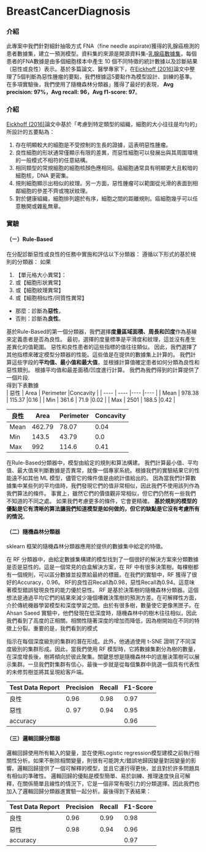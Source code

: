 # BreastCancerDiagnosis
### 介紹
此專案中我們針對細針抽吸方式 FNA（fine needle aspirate)獲得的乳腺癌檢測的患者數據集，建立一預測模型。資料集的來源是開源資料集-[乳腺癌數據集](https://archive.ics.uci.edu/ml/datasets/Breast+Cancer+Wisconsin+(Diagnostic))，每個患者的FNA數據是由多個細胞樣本中產生 10 個不同特徵的統計數據以及診斷結果（惡性或良性）表示。基於多篇論文、醫學專家下，在[Eickhoff (2016)](https://dl.acm.org/doi/pdf/10.1145/2594776.2594788?casa_token=GMtjoBep2nkAAAAA:7n4D47l-D5yDvNTHgw8KBqQwQd03KuJnYy3hXhBTKqv940MklIJFSsM0wuF4JA1wnL0qv3K3YDp_7g)論文中整理了5個判斷為惡性腫瘤的要點，我們根據這5要點作為模型設計、訓練的基準。在多項實驗後，我們使用了隨機森林分類器」獲得了最好的表現，<b> Avg precision: 97%，Avg recall: 96，Avg f1-score: 97</b>。


### 介紹
[Eickhoff (2016)](https://dl.acm.org/doi/pdf/10.1145/2594776.2594788?casa_token=GMtjoBep2nkAAAAA:7n4D47l-D5yDvNTHgw8KBqQwQd03KuJnYy3hXhBTKqv940MklIJFSsM0wuF4JA1wnL0qv3K3YDp_7g)論文中基於「考慮到特定類型的組織，細胞的大小往往是均勻的」所設計的五要點為：
1) 存在明顯較大的細胞是不受控制的生長的證據，這表明惡性腫瘤。
2) 良性細胞的形狀通常僅顯示有限的差異，而惡性細胞可以發展出與其周圍環境的一般模式不相符的任意結構。
3) 相同類型的常規細胞的細胞核顏色應相同。癌細胞通常具有明顯更大且較暗的細胞核，DNA 更密集。
4) 規則細胞顯示出相似的紋理。另一方面，惡性腫瘤可以範圍從光滑的表面到相鄰細胞的參差不齊或塊狀紋理。
5) 對於健康組織，細胞排列趨於有序，細胞之間的距離規則。癌細胞幾乎可以任意散開或雜亂無章。

### 實驗
#### （ㄧ）Rule-Based
在分配診斷惡性或良性的任務中實施和評估以下分類器：
遵循以下形式的基於規則的分類器：
  如果
  1. 【單元格大小異常】：
  2. 或【細胞形狀異常】
  3. 或【細胞紋理異常】
  4. 或【細胞相似性/同質性異常】
  - 那麼：診斷為<b>惡性</b>， 
  - 否則：診斷為<b>良性</b>。  
  

基於Rule-Based的第一個分類器，我們選擇<b>度量區域面積、周長和凹度</b>作為基線來定義患者是否為良性。 最初，選擇的度量標準是平滑度和紋理，這並沒有產生差異化的值範圍。 惡性和良性患者的這些指標的值往往類似。
因此，我們選擇了其他指標來確定模型分類器的性能。這些值是在提供的數據集上計算的。
我們計算這些字段的<b>平均值、最小值和最大值</b>，並根據計算值確定患者如何分類為良性和惡性類別。 根據平均值和最差面積/凹度進行計算。 我們為我們得到的計算提供了一個片段.   
得到下表數據  
|  惡性   | Area  | Perimeter  |Concavity |
|  ----  | ----  |----  |---- |
|  Mean  | 978.38 | 115.37    |0.16  |
|  Min  | 361.6   | 71.9      |0.02  |
|  Max  | 2501    | 188.5     |0.42  |  

| 良性    |  Area | Perimeter  |Concavity |
|  ----  | ----  |----  |---- |
|  Mean  | 462.79 | 78.07    |0.04  |
|  Min   | 143.5   | 43.79   |0.0  |
|  Max   | 992    | 114.6    |0.41  |

在Rule-Based分類器中，模型由給定的規則和算法構建。 我們計算最小值、平均值、最大值來判斷數據是否異常，就像一個專家系統。根據我們的實驗結果它的性能遠不如其他 ML 模型，儘管它的條件值是由統計值給出的。 因為當我們計算數據集中某些列的平均值時，我們發現它們的值非常相似，因此我們不使用該列作為我們算法的條件。 事實上，雖然它們的價值觀非常相似，但它們仍然有一些我們不知道的不同之處。 如果我們考慮更多的條件，它會更精確。 <b>基於規則的模型的優點是它有清晰的算法讓我們知道模型是如何做的，但它的缺點是它沒有考慮所有的情況</b>。

#### （二）隨機森林分類器
sklearn 框架的隨機森林分類器應用於提供的數據集中給定的特徵。  

在 RF 分類器中，由給定​​數據集構建的模型找到了一個很好的解決方案來分類數據是否是惡性的。這是一個常見的白盒解決方案，在 RF 中有很多決策樹。每棵樹都有一個規則，可以區分數據並投票給最終的標籤。在我們的實驗中，RF 獲得了很好的Accuracy，0.96。 RF的良性召Recall為0.98，惡性Recall為0.94。這意味著模型錯誤發現良性的能力優於惡性。
RF 是基於決策樹的隨機森林分類器。這個想法是通過平均它們的結果來減少幾個嘈雜決策樹的預測方差。在可解釋性方面，介於傳統機器學習模型和深度學習之間。由於有很多樹，數量使它更像黑匣子。在 Ahsan Saeed 實驗中，他們發現在低深度時，隨機森林中的樹木往往相似，因此我們看到了高度的正相關。相關性隨著深度的增加而降低，因為樹開始在不同的特徵上分裂。重要的是，我們看到的模式
    
指示在每個深度級別的集群的潛在形成。此外，他通過使用 t-SNE 證明了不同深度級別的集群形成。因此，當我們使用 RF 模型時，它將數據集劃分為樹的數量，在深度增長後，樹將傾向於彼此聚集。關鍵思想是隨機森林中的底層決策樹可以展示集群。一旦我們對集群有信心，最後一步就是從每個集群中挑選一個具有代表性的未修剪樹並將其呈現給客戶端。  


| Test Data Report   | Precision | Recall | F1-Score |
|  ----  | ----      | ----   |----       |
|  良性               | 0.96      | 0.98   |0.97     |
|  惡性               | 0. 97     | 0.94   |0.95     |
|  accuracy          |           |        |0.96     |

#### （三）邏輯回歸分類器 
邏輯回歸使用所有輸入的變量，並在使用Logistic regression模型建模之前執行相關性分析。如果不刪除相關變量，則很有可能誇大/錯誤地歸因變量對因變量的影響。邏輯回歸提供了一個可解釋的模型，並且它運行得更快，並且對於許多問題具有相似的準確性。 邏輯回歸的優點是模型簡單、易於訓練、推理速度快且可解釋，在關係簡單且線性的情況下，它是一個非常有吸引力的分類選擇。因此我們也加入了邏輯回歸分類器進實驗一起分析。最後得到下表結果：  

| Test Data Report   | Precision | Recall | F1-Score |
|  ----  | ----      | ----   |----       |
|  良性               | 0.96      | 0.99   |0.98     |
|  惡性               | 0.98     | 0.94   |0.96     |
|  accuracy          |           |        |0.97     |









